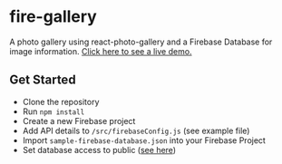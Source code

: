 # fire-gallery

A photo gallery using react-photo-gallery and a Firebase Database for image information.
[Click here to see a live demo.](https://fire-gallery-0.firebaseapp.com/)

## Get Started
* Clone the repository
* Run ```npm install```
* Create a new Firebase project
* Add API details to ```/src/firebaseConfig.js``` (see example file)
* Import ```sample-firebase-database.json``` into your Firebase Project
* Set database access to public ([see here](https://firebase.google.com/docs/database/security/quickstart))